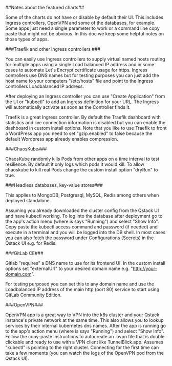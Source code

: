 ##Notes about the featured charts##

Some of the charts do not have or disable by default their UI.
This includes Ingress controllers, OpenVPN and some of the databases, for example.
Some apps just need a single parameter to work or a command line copy paste that might not be obvious.
In this doc we keep some helpful notes on those types of apps.

###Traefik and other ingress controllers ###

You can easily use Ingress controllers to supply virtual named hosts routing for multiple apps using a single Load balanced IP address and in some cases to automate Let's Encrypt certificate usage for https. Ingress controllers use DNS names but for testing purposes you can just add the host name to your computers "/etc/hosts" file and point to the Ingress controllers Loadbalanced IP address.

After deploying an Ingress controller you can use "Create Application" from the UI or "kubectl" to add an Ingress definition for your URL. The Ingress will automatically activate as soon as the Controller finds it.

Traefik is a great Ingress controller. By default the Traefik dashboard with statistics and live connection information is disabled but you can enable the dashboard in custom install options. Note that you like to use Traefik to front a WordPress app you need to set "gzip.enabled" to false because the default Wordpress app already enables compression.

###ChaosKube###

ChaosKube randomly kills Pods from other apps on a time interval to test resilience. By default it only logs which pods it would kill.
To allow chaoskube to kill real Pods change the custom install option "dryRun" to true.

###Headless databases, key-value stores###

This applies to MongoDB, Postgresql, MySQL, Redis among others when deployed standalone.

Assuming you already downloaded the cluster config from the Qstack UI and have kubectl working. To log into the database after deployment go to the app's action menu (where is says "Running") and select "Show Info". Copy paste the kubectl access command and password (if needed) and execute in a terminal and you will be logged into the DB shell. In most cases you can also fetch the password under Configurations (Secrets) in the Qstack UI e.g. for Redis.

###GitLab CE###

Gitlab "requires" a DNS name to use for its frontend UI. In the custom install options set "externalUrl" to your desired domain name e.g. "http://your-domain.com".

For testing purposed you can set this to any domain name and use the Loadbalanced IP address of the main http (port 80) service to start using GitLab Community Edition.

###OpenVPN###

OpenVPN app is a great way to VPN into the k8s cluster and your Qstack instance's private network at the same time. This also allows you to lookup services by their internal kubernetes dns names. After the app is running go to the app's action menu (where is says "Running") and select "Show Info". Follow the copy-paste instructions to autocreate an .ovpn file that is double clickable and ready to use with a VPN client like TunnelBlick.app. Assumes "kubectl" is pointing to the right cluster. Connecting for the first time can take a few moments (you can watch the logs of the OpenVPN pod from the Qstack UI).





